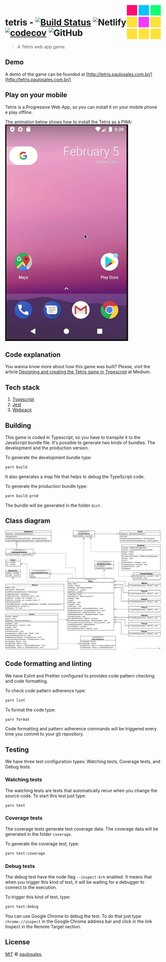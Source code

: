 <img src="dist/assets/android-chrome-144x144.png" width="110" align="right" />

# tetris - [![Build Status](https://travis-ci.com/paulosales/tetris.svg?branch=dev)](https://travis-ci.com/paulosales/tetris) ![Netlify](https://img.shields.io/netlify/09523b34-1688-4f2e-bc15-d8641f848370) [![codecov](https://codecov.io/gh/paulosales/tetris/branch/dev/graph/badge.svg)](https://codecov.io/gh/paulosales/tetris) ![GitHub](https://img.shields.io/github/license/paulosales/tetris)

> A Tetris web app game.

## Demo

A demo of the game can be founded at [http://tetris.paulosales.com.br/](http://tetris.paulosales.com.br/)

## Play on your mobile

Tetris is a Progressive Web App, so you can install it on your mobile phone e play offline.

The animation below shows how to install the Tetris as a PWA:
![Install tetris animation](install-tetris.gif)

## Code explanation

You wanna know more about how this game was built? Please, visit the article [Designing and creating the Tetris game in Typescript](https://medium.com/@paulosales_17259/designing-and-creating-the-tetris-game-in-typescript-9ab6ee7e5cf1?sk=2f3554fa43abdb0132e5d3275f436050) at Medium.

## Tech stack

1. [Typescript](https://www.typescriptlang.org/)
2. [Jest](https://jestjs.io/)
3. [Webpack](https://webpack.js.org/)

## Building

This game is coded in Typescript, so you have to transpile it to the JavaScript bundle file.
It's possible to generate two kinds of bundles: The development and the production version.

To generate the development bundle type:

```bash
yarn build
```

It also generates a map file that helps to debug the TypeScript code.

To generate the production bundle type:

```bash
yarn build-prod
```

The bundle will be generated in the folder `dist`.

## Class diagram

![Class diagram](specs/class-diagram.png)

## Code formatting and linting

We have Eslint and Prettier configured to provides code pattern checking and code formatting.

To check code pattern adherence type:

```bash
yarn lint
```

To format the code type:

```bash
yarn format
```

Code formatting and pattern adherence commands will be triggered every time you commit to your git repository.

## Testing

We have three test configuration types: Watching tests, Coverage tests, and Debug tests.

### Watching tests

The watching tests are tests that automatically rerun when you change the source code. To start this test just type:

```bash
yarn test
```

### Coverage tests

The coverage tests generate test coverage data.
The coverage data will be generated in the folder `coverage`.

To generate the coverage test, type:

```bash
yarn test:coverage
```

### Debug tests

The debug test have the node flag `--inspect-brk` enabled. It means that when you trigger this kind of test, it will be waiting for a debugger to connect to the execution.

To trigger this kind of test, type:

```bash
yarn test:debug
```

You can use Google Chrome to debug the test. To do that just type `chrome://inspect` in the Google Chrome address bar and click in the link Inspect in the Remote Target section.

## License

[MIT](https://github.com/paulosales/tetris/blob/master/LICENSE) © [paulosales](https://github.com/paulosales/).
